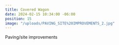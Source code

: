 ```yaml
---
title: Covered Wagon
date: 2024-02-15 10:34:00 -06:00
position: 15
image: "/uploads/PAVING_SITE%20IMPROVEMENTS_2.jpg"
---
```


Paving/site improvements